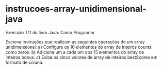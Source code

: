 # instrucoes-array-unidimensional-java
Exercicio 7.11 do livro Java: Como Programar

Escreva instruções que realizam as seguintes operações de um array unidimensional:
a) Configure os 10 elementos do array de inteiros counts como zeros.
b) Adicione um a cada um dos 15 elementos do array de inteiros bonus.
c) Exiba os cinco valores de array de inteiros bestScores em formato de coluna.
